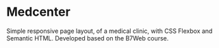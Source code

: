 # Medcenter
Simple responsive page layout, of a medical clinic, with CSS Flexbox and Semantic HTML. Developed based on the B7Web course.

